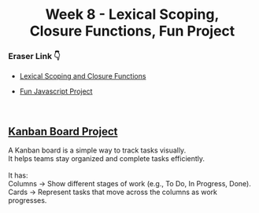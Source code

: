 <h1 align="center">
  Week 8 - Lexical Scoping, <br> Closure Functions, Fun Project
</h1> 

### **Eraser Link 👇**

- [Lexical Scoping and Closure Functions](https://app.eraser.io/workspace/Smjc59df1hVTTdSzNqZK)

- [Fun Javascript Project](https://app.eraser.io/workspace/dfnfllJ0jRgl10NvlGcz)

<br>

## [Kanban Board Project]()

A Kanban board is a simple way to track tasks visually. <br>
It helps teams stay organized and complete tasks efficiently. <br>
<br>
It has:
<br>
Columns → Show different stages of work (e.g., To Do, In Progress, Done).
<br>
Cards → Represent tasks that move across the columns as work progresses.

